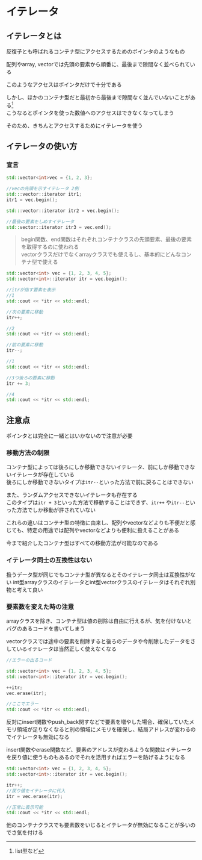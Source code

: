 # イテレータ

## イテレータとは

反復子とも呼ばれるコンテナ型にアクセスするためのポインタのようなもの  

配列やarray, vectorでは先頭の要素から順番に、最後まで隙間なく並べられている

このようなアクセスはポインタだけで十分である

しかし、ほかのコンテナ型だと最初から最後まで隙間なく並んでいないことがある[^1]  
こうなるとポインタを使った数値へのアクセスはできなくなってしまう

そのため、きちんとアクセスするためにイテレータを使う

[^1]: list型など

## イテレータの使い方

### 宣言

```C++
std::vector<int>vec = {1, 2, 3};

//vecの先頭を示すイテレータ 2例
std:::vector::iterator itr1;
itr1 = vec.begin();

std:::vector::iterator itr2 = vec.begin();

//最後の要素をしめすイテレータ
std::vector::iterator itr3 = vec.end();
```

>begin関数、end関数はそれぞれコンテナクラスの先頭要素、最後の要素を取得するのに使われる  
vectorクラスだけでなくarrayクラスでも使えるし、基本的にどんなコンテナ型で使える

```C++
std::vector<int> vec = {1, 2, 3, 4, 5};
std::vector<int>::iterator itr = vec.begin();

//itrが指す要素を表示
//1
std::cout << *itr << std::endl;

//次の要素に移動
itr++;

//2
std::cout << *itr << std::endl;

//前の要素に移動
itr--;

//1
std::cout << *itr << std::endl;

//3つ後ろの要素に移動
itr += 3;

//4
std::cout << *itr << std::endl;
```

## 注意点

ポインタとは完全に一緒とはいかないので注意が必要

### 移動方法の制限

コンテナ型によっては後ろにしか移動できないイテレータ、前にしか移動できないイテレータが存在している  
後ろにしか移動できないタイプは`itr--`といった方法で前に戻ることはできない

また、ランダムアクセスできないイテレータも存在する  
このタイプは`itr + 3`といった方法で移動することはできず、`itr++` や`itr--`といった方法でしか移動が許されていない

これらの違いはコンテナ型の特徴に由来し、配列やvectorなどよりも不便だと感じても、特定の用途では配列やvectorなどよりも便利に扱えることがある

今まで紹介したコンテナ型はすべての移動方法が可能なのである

### イテレータ同士の互換性はない

扱うデータ型が同じでもコンテナ型が異なるとそのイテレータ同士は互換性がない
int型arrayクラスのイテレータとint型vectorクラスのイテレータはそれぞれ別物と考えて良い

### 要素数を変えた時の注意

arrayクラスを除き、コンテナ型は値の削除は自由に行えるが、気を付けないとバグのあるコードを書いてしまう

vectorクラスでは途中の要素を削除すると後ろのデータや今削除したデータをさしているイテレータは当然正しく使えなくなる

```C++
//エラーの出るコード

std::vector<int> vec = {1, 2, 3, 4, 5};
std::vector<int>::iterator itr = vec.begin();

++itr;
vec.erase(itr);

//ここでエラー
std::cout << *itr << std::endl;
```

反対にinsert関数やpush_back関すなどで要素を増やした場合、確保していたメモリ領域が足りなくなると別の領域にメモリを確保し、結局アドレスが変わるのでイテレータも無効になる

insert関数やerase関数など、要素のアドレスが変わるような関数はイテレータを戻り値に使うものもあるのでそれを活用すればエラーを防げるようになる

```C++
std::vector<int> vec = {1, 2, 3, 4, 5};
std::vector<int>::iterator itr = vec.begin();

itr++;
//戻り値をイテレータに代入
itr = vec.erase(itr);

//正常に表示可能
std::cout << *itr << std::endl;
```

他のコンテナクラスでも要素数をいじるとイテレータが無効になることが多いのでさ気を付ける

